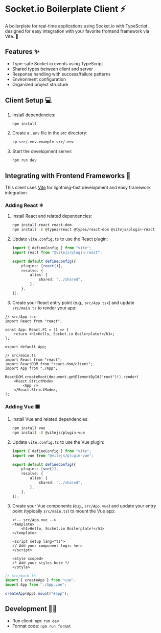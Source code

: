 # Socket.io Boilerplate Client ⚡️

A boilerplate for real-time applications using Socket.io with TypeScript, designed for easy integration with your favorite frontend framework via Vite. 🚀

## Features ✨

- Type-safe Socket.io events using TypeScript
- Shared types between client and server
- Response handling with success/failure patterns
- Environment configuration
- Organized project structure

## Client Setup 💻

1. Install dependencies:

    ```bash
    npm install
    ```

2. Create a `.env` file in the src directory:

    ```bash
    cp src/.env.example src/.env
    ```

3. Start the development server:

    ```bash
    npm run dev
    ```

## Integrating with Frontend Frameworks 🧩

This client uses [Vite](https://vitejs.dev/) for lightning-fast development and easy framework integration.

### Adding React ⚛️

1. Install React and related dependencies:

    ```bash
    npm install react react-dom
    npm install -D @types/react @types/react-dom @vitejs/plugin-react
    ```

2. Update `vite.config.ts` to use the React plugin:

    ```typescript
    import { defineConfig } from "vite";
    import react from "@vitejs/plugin-react";

    export default defineConfig({
        plugins: [react()],
        resolve: {
            alias: {
                shared: "../shared",
            },
        },
    });
    ```

3. Create your React entry point (e.g., `src/App.tsx`) and update `src/main.ts` to render your app:

```tsx
// src/App.tsx
import React from "react";

const App: React.FC = () => {
    return <h1>Hello, Socket.io Boilerplate!</h1>;
};

export default App;
```

```tsx
// src/main.ts
import React from "react";
import ReactDOM from "react-dom/client";
import App from "./App";

ReactDOM.createRoot(document.getElementById("root")!).render(
    <React.StrictMode>
        <App />
    </React.StrictMode>,
);
```

### Adding Vue 🟩

1. Install Vue and related dependencies:

    ```bash
    npm install vue
    npm install -D @vitejs/plugin-vue
    ```

2. Update `vite.config.ts` to use the Vue plugin:

    ```typescript
    import { defineConfig } from "vite";
    import vue from "@vitejs/plugin-vue";

    export default defineConfig({
        plugins: [vue()],
        resolve: {
            alias: {
                shared: "../shared",
            },
        },
    });
    ```

3. Create your Vue components (e.g., `src/App.vue`) and update your entry point (typically `src/main.ts`) to mount the Vue app:

    ```vue
    <!-- src/App.vue -->
    <template>
        <h1>Hello, Socket.io Boilerplate!</h1>
    </template>

    <script setup lang="ts">
    // Add your component logic here
    </script>

    <style scoped>
    /* Add your styles here */
    </style>
    ```

```typescript
// src/main.ts
import { createApp } from "vue";
import App from "./App.vue";

createApp(App).mount("#app");
```

## Development 🧑‍💻

- Run client: `npm run dev`
- Format code: `npm run format`
